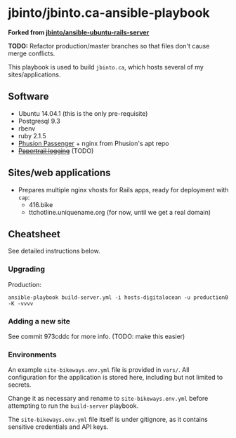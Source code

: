 # jbinto/jbinto.ca-ansible-playbook

**Forked from [jbinto/ansible-ubuntu-rails-server](https://github.com/jbinto/ansible-ubuntu-rails-server)**

**TODO:** Refactor production/master branches so that files don't cause merge conflicts.

This playbook is used to build `jbinto.ca`, which hosts several of my sites/applications.

## Software

* Ubuntu 14.04.1 (this is the only pre-requisite)
* Postgresql 9.3
* rbenv
* ruby 2.1.5
* [Phusion Passenger](https://www.phusionpassenger.com/) + nginx from Phusion's apt repo
* ~~[Papertrail logging](https://papertrailapp.com/)~~ (TODO)

## Sites/web applications

* Prepares multiple nginx vhosts for Rails apps, ready for deployment with `cap`:
  * 416.bike
  * ttchotline.uniquename.org (for now, until we get a real domain)

## Cheatsheet

See detailed instructions below.

### Upgrading

Production:

```
ansible-playbook build-server.yml -i hosts-digitalocean -u production0 -K -vvvv
```

### Adding a new site

See commit 973cddc for more info. (TODO: make this easier)

### Environments

An example `site-bikeways.env.yml` file is provided in `vars/`. All configuration for the application is stored here, including but not limited to secrets.

Change it as necessary and rename to `site-bikeways.env.yml` before attempting to run the `build-server` playbook.

The `site-bikeways.env.yml` file itself is under gitignore, as it contains sensitive credentials and API keys.
